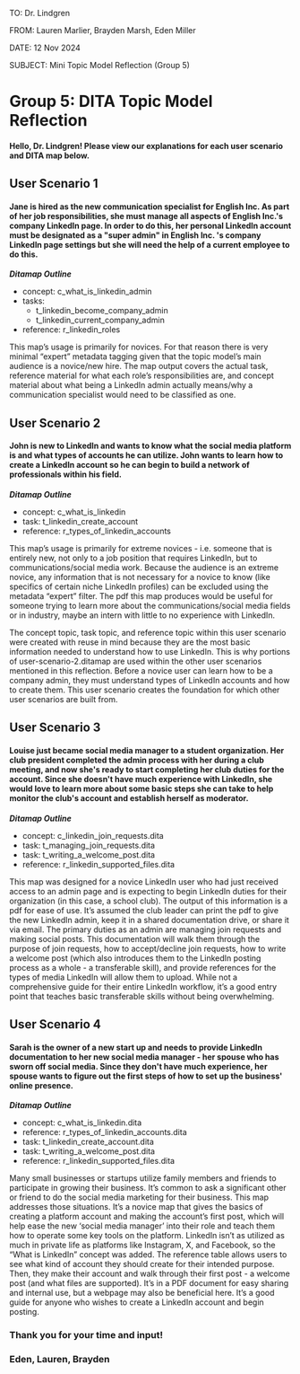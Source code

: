 TO: Dr. Lindgren

FROM: Lauren Marlier, Brayden Marsh, Eden Miller

DATE: 12 Nov 2024

SUBJECT: Mini Topic Model Reflection (Group 5)

# Group 5: DITA Topic Model Reflection

#### Hello, Dr. Lindgren! Please view our explanations for each user scenario and DITA map below.

## User Scenario 1

#### Jane is hired as the new communication specialist for English Inc. As part of her job responsibilities, she must manage all aspects of English Inc.'s company LinkedIn page. In order to do this, her personal LinkedIn account must be designated as a "super admin" in English Inc. 's company LinkedIn page settings but she will need the help of a current employee to do this.


**_Ditamap Outline_** 
- concept: c_what_is_linkedin_admin
- tasks:
    - t_linkedin_become_company_admin
    - t_linkedin_current_company_admin
- reference: r_linkedin_roles

This map’s usage is primarily for novices. For that reason there is very minimal “expert” metadata tagging given that the topic model’s main audience is a novice/new hire. The map output covers the actual task, reference material for what each role’s responsibilities are, and concept material about what being a LinkedIn admin actually means/why a communication specialist would need to be classified as one.

## User Scenario 2

#### John is new to LinkedIn and wants to know what the social media platform is and what types of accounts he can utilize. John wants to learn how to create a LinkedIn account so he can begin to build a network of professionals within his field.

**_Ditamap Outline_** 
- concept: c_what_is_linkedin
- task: t_linkedin_create_account
- reference: r_types_of_linkedin_accounts

This map’s usage is primarily for extreme novices - i.e. someone that is entirely new, not only to a job position that requires LinkedIn, but to communications/social media work. Because the audience is an extreme novice, any information that is not necessary for a novice to know (like specifics of certain niche LinkedIn profiles) can be excluded using the metadata “expert” filter. The pdf this map produces would be useful for someone trying to learn more about the communications/social media fields or in industry, maybe an intern with little to no experience with LinkedIn.

The concept topic, task topic, and reference topic within this user scenario were created with reuse in mind because they are the most basic information needed to understand how to use LinkedIn. This is why portions of user-scenario-2.ditamap are used within the other user scenarios mentioned in this reflection. Before a novice user can learn how to be a company admin, they must understand types of LinkedIn accounts and how to create them. This user scenario creates the foundation for which other user scenarios are built from. 

## User Scenario 3

#### Louise just became social media manager to a student organization. Her club president completed the admin process with her during a club meeting, and now she's ready to start completing her club duties for the account. Since she doesn't have much experience with LinkedIn, she would love to learn more about some basic steps she can take to help monitor the club's account and establish herself as moderator.

**_Ditamap Outline_** 
- concept: c_linkedin_join_requests.dita
- task: t_managing_join_requests.dita
- task: t_writing_a_welcome_post.dita
- reference: r_linkedin_supported_files.dita

This map was designed for a novice LinkedIn user who had just received access to an admin page and is expecting to begin LinkedIn duties for their organization (in this case, a school club). The output of this information is a pdf for ease of use. It’s assumed the club leader can print the pdf to give the new LinkedIn admin, keep it in a shared documentation drive, or share it via email. The primary duties as an admin are managing join requests and making social posts. This documentation will walk them through the purpose of join requests, how to accept/decline join requests, how to write a welcome post (which also introduces them to the LinkedIn posting process as a whole - a transferable skill), and provide references for the types of media LinkedIn will allow them to upload. While not a comprehensive guide for their entire LinkedIn workflow, it’s a good entry point that teaches basic transferable skills without being overwhelming. 

## User Scenario 4

#### Sarah is the owner of a new start up and needs to provide LinkedIn documentation to her new social media manager - her spouse who has sworn off social media. Since they don't have much experience, her spouse wants to figure out the first steps of how to set up the business' online presence.

**_Ditamap Outline_** 
- concept: c_what_is_linkedin.dita
- reference: r_types_of_linkedin_accounts.dita
- task: t_linkedin_create_account.dita
- task: t_writing_a_welcome_post.dita
- reference: r_linkedin_supported_files.dita

Many small businesses or startups utilize family members and friends to participate in growing their business. It’s common to ask a significant other or friend to do the social media marketing for their business. This map addresses those situations. It’s a novice map that gives the basics of creating a platform account and making the account’s first post, which will help ease the new ‘social media manager’ into their role and teach them how to operate some key tools on the platform. LinkedIn isn’t as utilized as much in private life as platforms like Instagram, X, and Facebook, so the “What is LinkedIn” concept was added. The reference table allows users to see what kind of account they should create for their intended purpose. Then, they make their account and walk through their first post - a welcome post (and what files are supported). It’s in a PDF document for easy sharing and internal use, but a webpage may also be beneficial here. It’s a good guide for anyone who wishes to create a LinkedIn account and begin posting. 


### Thank you for your time and input!

### Eden, Lauren, Brayden




